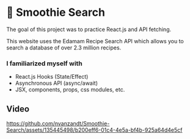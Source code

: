 # 🍹 Smoothie Search

The goal of this project was to practice React.js and API fetching. 

This website uses the Edamam Recipe Search API which allows you to search a database of over 2.3 million recipes.

### I familiarized myself with 
- React.js Hooks (State/Effect)
- Asynchronous API (async/await)
- JSX, components, props, css modules, etc.

## Video

https://github.com/nvanzandt/Smoothie-Search/assets/135445498/b200eff6-01c4-4e5a-bf4b-925a64d4e5cf

